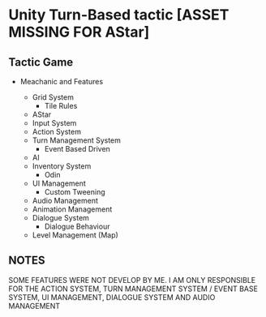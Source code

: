 # Unity Turn-Based tactic [ASSET MISSING FOR AStar]

## Tactic Game

* Meachanic and Features

  * Grid System
    * Tile Rules
  * AStar
  * Input System
  * Action System
  * Turn Management System
    * Event Based Driven
  * AI
  * Inventory System
    * Odin
  * UI Management
    * Custom Tweening
  * Audio Management
  * Animation Management
  * Dialogue System
    * Dialogue Behaviour
  * Level Management (Map)

## NOTES

SOME FEATURES WERE NOT DEVELOP BY ME. I AM ONLY RESPONSIBLE FOR THE ACTION SYSTEM, TURN MANAGEMENT SYSTEM / EVENT BASE SYSTEM, UI MANAGEMENT, DIALOGUE SYSTEM AND AUDIO MANAGEMENT
